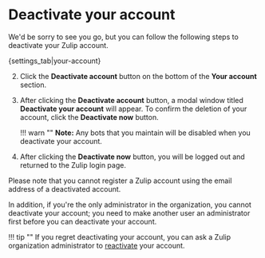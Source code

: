 # Deactivate your account

We'd be sorry to see you go, but you can follow the following steps to
deactivate your Zulip account.

{settings_tab|your-account}

2. Click the **Deactivate account** button on the bottom of the
   **Your account** section.

4. After clicking the **Deactivate account** button, a modal window titled
**Deactivate your account** will appear. To confirm the deletion of your
account, click the **Deactivate now** button.

    !!! warn ""
        **Note:** Any bots that you maintain will be disabled when you
        deactivate your account.

6. After clicking the **Deactivate now** button, you will be logged
   out and returned to the Zulip login page.

Please note that you cannot register a Zulip account using the email address of
a deactivated account.

In addition, if you're the only administrator in the organization, you cannot
deactivate your account; you need to make another user an administrator first
before you can deactivate your account.

!!! tip ""
    If you regret deactivating your account, you can ask a Zulip organization
    administrator to
    [reactivate](/help/deactivate-or-reactivate-a-user#reactivate-a-user) your
    account.
